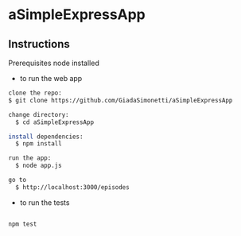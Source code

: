 # aSimpleExpressApp

## Instructions

Prerequisites
node installed

- to run the web app

```sh
clone the repo:
$ git clone https://github.com/GiadaSimonetti/aSimpleExpressApp

change directory:
  $ cd aSimpleExpressApp

install dependencies:
  $ npm install

run the app:
  $ node app.js

go to
  $ http://localhost:3000/episodes

```

- to run the tests

```sh

npm test

```
